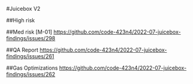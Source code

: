 #Juicebox V2

##High risk

##Med risk
[M-01] https://github.com/code-423n4/2022-07-juicebox-findings/issues/298

##QA Report
https://github.com/code-423n4/2022-07-juicebox-findings/issues/261

##Gas Optimizations
https://github.com/code-423n4/2022-07-juicebox-findings/issues/262